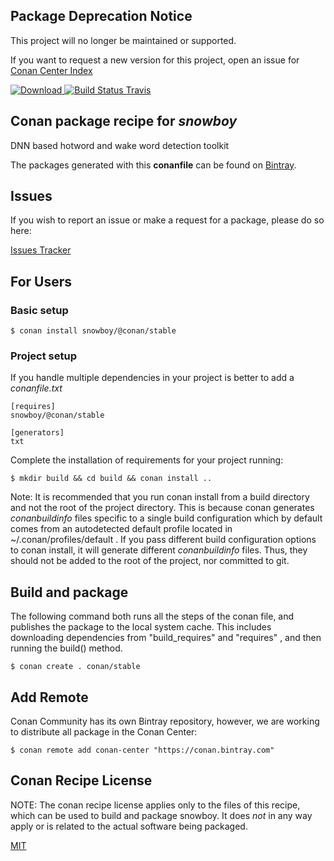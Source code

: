 ## Package Deprecation Notice

This project will no longer be maintained or supported.

If you want to request a new version for this project, open an issue for [Conan Center Index](https://github.com/conan-io/conan-center-index)

[![Download](https://api.bintray.com/packages/conan-community/conan/snowboy%3Aconan/images/download.svg) ](https://bintray.com/conan-community/conan/snowboy%3Aconan/_latestVersion)
[![Build Status Travis](https://travis-ci.org/conan-community/conan-snowboy.svg)](https://travis-ci.org/conan-community/conan-snowboy)

## Conan package recipe for *snowboy*

DNN based hotword and wake word detection toolkit

The packages generated with this **conanfile** can be found on [Bintray](https://bintray.com/conan-community/conan/snowboy%3Aconan).


## Issues

If you wish to report an issue or make a request for a package, please do so here:

[Issues Tracker](https://github.com/conan-community/community/issues)


## For Users

### Basic setup

    $ conan install snowboy/@conan/stable

### Project setup

If you handle multiple dependencies in your project is better to add a *conanfile.txt*

    [requires]
    snowboy/@conan/stable

    [generators]
    txt

Complete the installation of requirements for your project running:

    $ mkdir build && cd build && conan install ..

Note: It is recommended that you run conan install from a build directory and not the root of the project directory.  This is because conan generates *conanbuildinfo* files specific to a single build configuration which by default comes from an autodetected default profile located in ~/.conan/profiles/default .  If you pass different build configuration options to conan install, it will generate different *conanbuildinfo* files.  Thus, they should not be added to the root of the project, nor committed to git.


## Build and package

The following command both runs all the steps of the conan file, and publishes the package to the local system cache.  This includes downloading dependencies from "build_requires" and "requires" , and then running the build() method.

    $ conan create . conan/stable




## Add Remote

Conan Community has its own Bintray repository, however, we are working to distribute all package in the Conan Center:

    $ conan remote add conan-center "https://conan.bintray.com"


## Conan Recipe License

NOTE: The conan recipe license applies only to the files of this recipe, which can be used to build and package snowboy.
It does *not* in any way apply or is related to the actual software being packaged.

[MIT](LICENSE)
